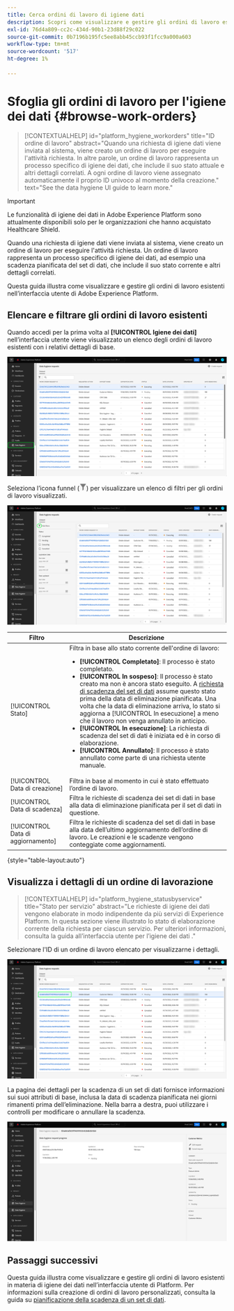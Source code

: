 ```yaml
---
title: Cerca ordini di lavoro di igiene dati
description: Scopri come visualizzare e gestire gli ordini di lavoro esistenti in materia di igiene dei dati nell’interfaccia utente di Adobe Experience Platform.
exl-id: 76d4a809-cc2c-434d-90b1-23d88f29c022
source-git-commit: 0b7196b195fc5ee8abb45ccb93f1fcc9a000a603
workflow-type: tm+mt
source-wordcount: '517'
ht-degree: 1%

---
```


# Sfoglia gli ordini di lavoro per l&#39;igiene dei dati {#browse-work-orders}

>[!CONTEXTUALHELP]
>id="platform_hygiene_workorders"
>title="ID ordine di lavoro"
>abstract="Quando una richiesta di igiene dati viene inviata al sistema, viene creato un ordine di lavoro per eseguire l&#39;attività richiesta. In altre parole, un ordine di lavoro rappresenta un processo specifico di igiene dei dati, che include il suo stato attuale e altri dettagli correlati. A ogni ordine di lavoro viene assegnato automaticamente il proprio ID univoco al momento della creazione."
>text="See the data hygiene UI guide to learn more."

>[!IMPORTANT]
>
>Le funzionalità di igiene dei dati in Adobe Experience Platform sono attualmente disponibili solo per le organizzazioni che hanno acquistato Healthcare Shield.

Quando una richiesta di igiene dati viene inviata al sistema, viene creato un ordine di lavoro per eseguire l&#39;attività richiesta. Un ordine di lavoro rappresenta un processo specifico di igiene dei dati, ad esempio una scadenza pianificata del set di dati, che include il suo stato corrente e altri dettagli correlati.

Questa guida illustra come visualizzare e gestire gli ordini di lavoro esistenti nell’interfaccia utente di Adobe Experience Platform.

## Elencare e filtrare gli ordini di lavoro esistenti

Quando accedi per la prima volta al **[!UICONTROL Igiene dei dati]** nell’interfaccia utente viene visualizzato un elenco degli ordini di lavoro esistenti con i relativi dettagli di base.

![Immagine che mostra [!UICONTROL Igiene dei dati] Area di lavoro nell’interfaccia utente di Platform](../images/ui/browse/work-order-list.png)

<!-- The list only shows work orders for one category at a time. Select **[!UICONTROL Consumer]** to view a list of consumer deletion tasks, and **[!UICONTROL Dataset]** to view a list of scheduled dataset expirations.

![Image showing the [!UICONTROL Dataset] tab](../images/ui/browse/dataset-tab.png) -->

Seleziona l’icona funnel (![Immagine dell’icona funnel](../images/ui/browse/funnel-icon.png)) per visualizzare un elenco di filtri per gli ordini di lavoro visualizzati.

![Immagine dei filtri dell&#39;ordine di lavoro visualizzati](../images/ui/browse/filters.png)

| Filtro | Descrizione |
| --- | --- |
| [!UICONTROL Stato] | Filtra in base allo stato corrente dell&#39;ordine di lavoro:<ul><li>**[!UICONTROL Completato]**: Il processo è stato completato.</li><li>**[!UICONTROL In sospeso]**: Il processo è stato creato ma non è ancora stato eseguito. A [richiesta di scadenza del set di dati](./dataset-expiration.md) assume questo stato prima della data di eliminazione pianificata. Una volta che la data di eliminazione arriva, lo stato si aggiorna a [!UICONTROL In esecuzione] a meno che il lavoro non venga annullato in anticipo.</li><li>**[!UICONTROL In esecuzione]**: La richiesta di scadenza del set di dati è iniziata ed è in corso di elaborazione.</li><li>**[!UICONTROL Annullato]**: Il processo è stato annullato come parte di una richiesta utente manuale.</li></ul> |
| [!UICONTROL Data di creazione] | Filtra in base al momento in cui è stato effettuato l’ordine di lavoro. |
| [!UICONTROL Data di scadenza] | Filtra le richieste di scadenza dei set di dati in base alla data di eliminazione pianificata per il set di dati in questione. |
| [!UICONTROL Data di aggiornamento] | Filtra le richieste di scadenza del set di dati in base alla data dell’ultimo aggiornamento dell’ordine di lavoro. Le creazioni e le scadenze vengono conteggiate come aggiornamenti. |

{style=&quot;table-layout:auto&quot;}

## Visualizza i dettagli di un ordine di lavorazione

>[!CONTEXTUALHELP]
>id="platform_hygiene_statusbyservice"
>title="Stato per servizio"
>abstract="Le richieste di igiene dei dati vengono elaborate in modo indipendente da più servizi di Experience Platform. In questa sezione viene illustrato lo stato di elaborazione corrente della richiesta per ciascun servizio. Per ulteriori informazioni, consulta la guida all’interfaccia utente per l’igiene dei dati ."

Selezionare l&#39;ID di un ordine di lavoro elencato per visualizzarne i dettagli.

![Immagine che mostra un ID ordine di lavoro selezionato](../images/ui/browse/select-work-order.png)

<!-- Depending on the type of work order selected, different information and controls are provided. These are covered in the sections below.

### Consumer delete details

>[!CONTEXTUALHELP]
>id="platform_hygiene_responsemessages"
>title="Consumer delete response"
>abstract="When a consumer deletion process receives a response from the system, these messages are displayed under the **[!UICONTROL Result]** section. If a problem occurs while a work order is processing, any relevant error messages will appear in this section to help you troubleshoot the issue. To learn more, see the data hygiene UI guide."


The details of a consumer delete request are read-only, displaying its basic attributes such as its current status and the time elapsed since the request was made.

![Image showing the details page for a consumer delete work order](../images/ui/browse/consumer-delete-details.png)

### Dataset expiration details -->

La pagina dei dettagli per la scadenza di un set di dati fornisce informazioni sui suoi attributi di base, inclusa la data di scadenza pianificata nei giorni rimanenti prima dell’eliminazione. Nella barra a destra, puoi utilizzare i controlli per modificare o annullare la scadenza.

![Immagine che mostra la pagina dei dettagli di un ordine di lavoro di scadenza di un set di dati](../images/ui/browse/ttl-details.png)

## Passaggi successivi

Questa guida illustra come visualizzare e gestire gli ordini di lavoro esistenti in materia di igiene dei dati nell’interfaccia utente di Platform. Per informazioni sulla creazione di ordini di lavoro personalizzati, consulta la guida su [pianificazione della scadenza di un set di dati](./dataset-expiration.md).
